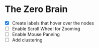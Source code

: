 # The Zero Brain

- [x] Create labels that hover over the nodes
- [ ] Enable Scroll Wheel for Zooming
- [ ] Enable Mouse Panning
- [ ] Add clustering
